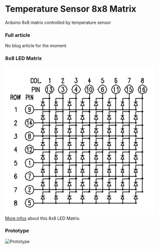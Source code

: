 # Temperature Sensor 8x8 Matrix
Arduino 8x8 matrix controlled by temperature sensor

### Full article
No blog article for the moment  

### 8x8 LED Matrix  
![Schematic](https://raw.githubusercontent.com/joeybronner/temperature-sensor-8x8matrix/43217d431515dcedd7c7bf2c25795b31f4d040b8/img/ledmatrixschema.png)   
[More infos](https://www.arduino.cc/en/Tutorial/RowColumnScanning) about this 8x8 LED Matrix.

### Prototype
![Prototype](http://www.webtenerifefr.com/_layouts/Trentia.Turismo/images/nophoto.jpg)     
